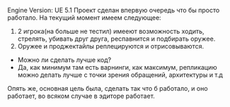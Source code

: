 Engine Version: UE 5.1
Проект сделан впервую очередь что бы просто работало.
На текущий момент имеем следующее:
1. 2 игрока(на больше не тестил) имееют возможность ходить, стрелять, убивать друг друга, респавнится и подбирать оружее.
2. Оружее и проджектайлы реплецируются и отрисовываются.

- Можно ли сделать лучше код? 
- Да, как минимум там есть варнинги, 
как максимум, репликацию можно делать лучше с точки зрения обращений, архитектуры и т.д

Опять же, основная цель была, сделать так что б работало, и оно работает, во всяком случае в эдиторе работает.
